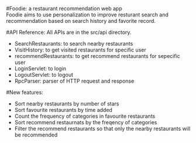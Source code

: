 #Foodie: a restaurant recommendation web app
<br/>
Foodie aims to use personalization to improve resturant search and recommendation based on search history and favorite record.

#API Reference: All APIs are in the src/api directory. 

<ul>
<li>SearchRestaurants: to search nearby restaurants</li>
<li>VisitHistory: to get visited restaurants for specific user</li>
<li>recommendRestaurants: to get recommend restaurants for sepecific user</li>
<li>LoginServlet: to login</li>
<li>LogoutServlet: to logout</li>
<li>RpcParser: parser of HTTP request and response</li>
</ul>

#New features:
<ul>
<li>Sort nearby restaurants by number of stars</li>
<li>Sort favourite restaurants by time added</li>
<li>Count the frequency of categories in favourite restaurants</li>
<li>Sort recommend restaurnats by the freqency of categories</li>
<li>Filter the recommend restaurants so that only the nearby restaurants will be recommended</li>
</ul>
